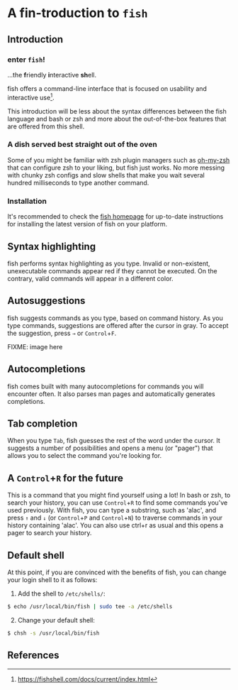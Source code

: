 # A fin-troduction to `fish`

## Introduction

### enter `fish`!

...the **f**riendly **i**nteractive **sh**ell.

fish offers a command-line interface that is focused on usability and interactive use[^1].

This introduction will be less about the syntax differences between the fish language
and bash or zsh and more about the out-of-the-box features that are offered from this shell.

### A dish served best straight out of the oven

Some of you might be familiar with zsh plugin managers such as
[oh-my-zsh](https://ohmyz.sh/) that can configure zsh to your liking, but fish
just works. No more messing with chunky zsh configs and slow shells that make
you wait several hundred milliseconds to type another command.

### Installation

It's recommended to check the [fish homepage](https://fishshell.com/) for up-to-date
instructions for installing the latest version of fish on your platform.

## Syntax highlighting

fish performs syntax highlighting as you type. Invalid or non-existent, unexecutable
commands appear red if they cannot be executed. On the contrary, valid commands will
appear in a different color.

## Autosuggestions

fish suggests commands as you type, based on command history. As you type commands,
suggestions are offered after the cursor in gray. To accept the suggestion, press
`→` or `Control`+`F`.

FIXME: image here

## Autocompletions

fish comes built with many autocompletions for commands you will encounter often.
It also parses man pages and automatically generates completions.

## Tab completion

When you type `Tab`, fish guesses the rest of the word under the cursor. It suggests
a number of possibilities and opens a menu (or "pager") that allows you to select
the command you're looking for.

## A `Control`+`R` for the future

This is a command that you might find yourself using a lot! In bash or zsh, to
search your history, you can use `Control`+`R` to find some commands you've used
previously. With fish, you can type a substring, such as 'alac', and press
`↑` and `↓` (or `Control`+`P` and `Control`+`N`) to traverse commands in your
history containing 'alac'. You can also use ctrl+r as usual and this opens a pager
to search your history.

## Default shell

At this point, if you are convinced with the benefits of fish, you can change
your login shell to it as follows:

1. Add the shell to `/etc/shells/`:

```bash
$ echo /usr/local/bin/fish | sudo tee -a /etc/shells
```

2. Change your default shell:

```bash
$ chsh -s /usr/local/bin/fish
```

## References

[^1]:https://fishshell.com/docs/current/index.html
